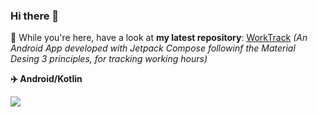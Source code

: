 ### Hi there 👋

👀 While you're here, have a look at <b>my latest repository</b>: <a href="https://github.com/code-a1/WorkTrack">WorkTrack</a> <i>(An Android App developed with Jetpack Compose followinf the Material Desing 3 principles, for tracking working hours)</i>

<b>✈️ Android/Kotlin<br></b>

![](https://komarev.com/ghpvc/?username=code-a1&color=blue&style=flat)
<!--
**code-a1/code-a1** is a ✨ _special_ ✨ repository because its `README.md` (this file) appears on your GitHub profile.

Here are some ideas to get you started:

- 🔭 I’m currently working on ...
- 🌱 I’m currently learning ...
- 👯 I’m looking to collaborate on ...
- 🤔 I’m looking for help with ...
- 💬 Ask me about ...
- 📫 How to reach me: ...
- 😄 Pronouns: ...
- ⚡ Fun fact: ...
-->
